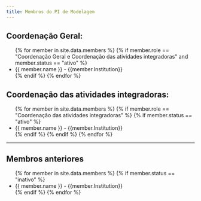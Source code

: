 ```yaml
---
title: Membros do PI de Modelagem
---
```


## Coordenação Geral:

<ul>
    {% for member in site.data.members %}
      {% if member.role == "Coordenação Geral e Coordenação das atividades integradoras"  and member.status == "ativo" %}
    <li>
          <a>{{ member.name }}<a/>  - {{member.Institution}}
    </li>
      {% endif %}
    {% endfor %}
</ul>


## Coordenação das atividades integradoras:
<ul>
    {% for member in site.data.members %}
      {% if member.role == "Coordenação das atividades integradoras"  %}
        {% if member.status == "ativo" %}
           <li>
              <a>{{ member.name }}<a/>  - {{member.Institution}}
           </li>
        {% endif %}
      {% endif %}
    {% endfor %}
</ul>

---
## Membros anteriores

<ul>
    {% for member in site.data.members %}
      {% if member.status == "inativo" %}
        <li>
          <a>{{ member.name }}<a/>  - {{member.Institution}}
        </li>
      {% endif %}
    {% endfor %}
</ul>
